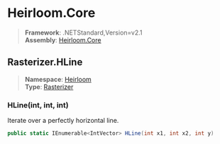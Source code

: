 # Heirloom.Core

> **Framework**: .NETStandard,Version=v2.1  
> **Assembly**: [Heirloom.Core][0]  

## Rasterizer.HLine

> **Namespace**: [Heirloom][0]  
> **Type**: [Rasterizer][1]  

### HLine(int, int, int)

Iterate over a perfectly horizontal line.

```cs
public static IEnumerable<IntVector> HLine(int x1, int x2, int y)
```

[0]: ../../../Heirloom.Core.md
[1]: ../Rasterizer.md
